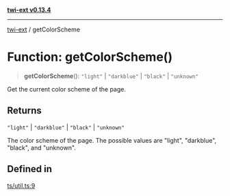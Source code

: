 [**twi-ext v0.13.4**](../README.md)

***

[twi-ext](../README.md) / getColorScheme

# Function: getColorScheme()

> **getColorScheme**(): `"light"` \| `"darkblue"` \| `"black"` \| `"unknown"`

Get the current color scheme of the page.

## Returns

`"light"` \| `"darkblue"` \| `"black"` \| `"unknown"`

The color scheme of the page. The possible values are "light", "darkblue", "black", and "unknown".

## Defined in

[ts/util.ts:9](https://github.com/Robot-Inventor/twi-ext/blob/39fa1a16d0e0747be9abed950c48343fb9d5e407/src/ts/util.ts#L9)
